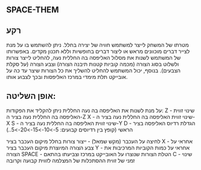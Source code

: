 SPACE-THEM
----------

רקע
---
מטרתו של המשחק לייצר למשתמש חוויה של יצירה בחלל. ניתן להשתמש בו על מנת לצייר דברים מוכוונים מראש או ליצור דברים בחופשיות וללא תכנון מקדים.
באפשרותו של המשתמש לשנות את מסלול האליפסה בה החללית נעה, להחליט לייצר צורות ולשלוט בסוג הצורה (מכמה קוביות קטנות תיבנה הצורה) וצבע הצורה (על סקלת הצבעים).
בנוסף, יכול המשתמש להחליט להשליך את כל הצורות שיצר עד כה על אובייקט תלת מימדי במרכז האליפסות ובכך לצבוע אותו.

אופן השליטה:
---------
על מנת לשנות את האליפסה בה נעה החללית ניתן להקליד את הפקודות:
Z - שינוי זווית האליפסה בה החללית נעה בציר ה-Z
X - שינוי זווית האליפסה בה החללית נעה בציר ה-X
S - שינוי זווית האליפסה בה החללית נעה בציר ה-Y
D - הגדלת רדיוס האליפסה בציר הראשי (קופץ בין רדיוסים קבועים: 5->10->15->20->5..)

לחיצה על העכבר (מקש שמאל) - ייצור צורות בחלל
מיקום העכבר בציר X - אחראי על צבע הצורה המיוצרת 
מיקום העכבר בציר Y - אחראי על כמות הקוביות המרכיבות את הצורה
SPACE - הטלת הצורות שנוצרו על האובייקט במרכז וצביעתו בהתאם
C - שינוי זמני של זווית ההסתכלות של המצלמה לזווית קבועה וקרובה
